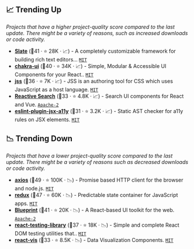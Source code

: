 ## 📈 Trending Up

_Projects that have a higher project-quality score compared to the last update. There might be a variety of reasons, such as increased downloads or code activity._

- <b><a href="https://github.com/ianstormtaylor/slate">Slate</a></b> (🥇41 ·  ⭐ 28K · 📈) - A completely customizable framework for building rich text editors... <code><a href="http://bit.ly/34MBwT8">MIT</a></code>
- <b><a href="https://github.com/chakra-ui/chakra-ui">chakra-ui</a></b> (🥈40 ·  ⭐ 34K · 📈) - Simple, Modular & Accessible UI Components for your React.. <code><a href="http://bit.ly/34MBwT8">MIT</a></code>
- <b><a href="https://github.com/cssinjs/jss">jss</a></b> (🥈36 ·  ⭐ 7K · 📈) - JSS is an authoring tool for CSS which uses JavaScript as a host language. <code><a href="http://bit.ly/34MBwT8">MIT</a></code>
- <b><a href="https://github.com/appbaseio/reactivesearch">Reactive Search</a></b> (🥉33 ·  ⭐ 4.8K · 📈) - Search UI components for React and Vue. <code><a href="http://bit.ly/3nYMfla">Apache-2</a></code>
- <b><a href="https://github.com/jsx-eslint/eslint-plugin-jsx-a11y">eslint-plugin-jsx-a11y</a></b> (🥉31 ·  ⭐ 3.2K · 📈) - Static AST checker for a11y rules on JSX elements. <code><a href="http://bit.ly/34MBwT8">MIT</a></code>

## 📉 Trending Down

_Projects that have a lower project-quality score compared to the last update. There might be a variety of reasons such as decreased downloads or code activity._

- <b><a href="https://github.com/axios/axios">axios</a></b> (🥇49 ·  ⭐ 100K · 📉) - Promise based HTTP client for the browser and node.js. <code><a href="http://bit.ly/34MBwT8">MIT</a></code>
- <b><a href="https://github.com/reduxjs/redux">redux</a></b> (🥇47 ·  ⭐ 60K · 📉) - Predictable state container for JavaScript apps. <code><a href="http://bit.ly/34MBwT8">MIT</a></code>
- <b><a href="https://github.com/palantir/blueprint">Blueprint</a></b> (🥇41 ·  ⭐ 20K · 📉) - A React-based UI toolkit for the web. <code><a href="http://bit.ly/3nYMfla">Apache-2</a></code>
- <b><a href="https://github.com/testing-library/react-testing-library">react-testing-library</a></b> (🥉37 ·  ⭐ 18K · 📉) - Simple and complete React DOM testing utilities that.. <code><a href="http://bit.ly/34MBwT8">MIT</a></code>
- <b><a href="https://github.com/uber/react-vis">react-vis</a></b> (🥈33 ·  ⭐ 8.5K · 📉) - Data Visualization Components. <code><a href="http://bit.ly/34MBwT8">MIT</a></code>

